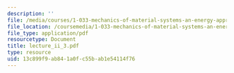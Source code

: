 ```yaml
---
description: ''
file: /media/courses/1-033-mechanics-of-material-systems-an-energy-approach-fall-2003/13c899f9ab841a0fc55bab1e54114f76_lecture_ii_3.pdf
file_location: /coursemedia/1-033-mechanics-of-material-systems-an-energy-approach-fall-2003/13c899f9ab841a0fc55bab1e54114f76_lecture_ii_3.pdf
file_type: application/pdf
resourcetype: Document
title: lecture_ii_3.pdf
type: resource
uid: 13c899f9-ab84-1a0f-c55b-ab1e54114f76
---
```


